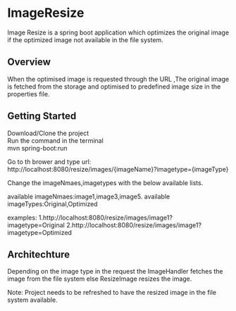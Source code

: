 # ImageResize
Image Resize is a spring boot application which optimizes the original image if the optimized image not available in the file system.

## Overview
When the optimised image is requested through the URL ,The original image is fetched from the storage and optimised to predefined image size in the properties file.

## Getting Started

Download/Clone the project  
Run the command in the terminal   
mvn spring-boot:run  

Go to th brower and type url: http://localhost:8080/resize/images/{imageName}?imagetype={imageType}  

Change the imageNmaes,imagetypes with the below available lists.

available imageNmaes:image1,image3,image5.
available imageTypes:Original,Optimized

examples: 
1.http://localhost:8080/resize/images/image1?imagetype=Original
2.http://localhost:8080/resize/images/image1?imagetype=Optimized


## Architechture
Depending on the image type in the request the ImageHandler fetches the image from the file system else ResizeImage resizes 
the image. 

Note: Project needs to be refreshed to have the resized image in the file system available.
